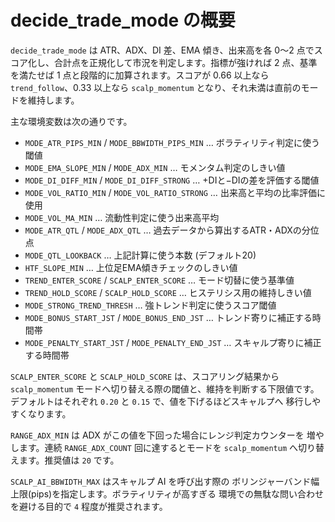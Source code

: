 # decide_trade_mode の概要

`decide_trade_mode` は ATR、ADX、DI 差、EMA 傾き、出来高を各 0〜2 点でスコア化し、合計点を正規化して市況を判定します。指標が強ければ 2 点、基準を満たせば 1 点と段階的に加算されます。スコアが 0.66 以上なら `trend_follow`、0.33 以上なら `scalp_momentum` となり、それ未満は直前のモードを維持します。

主な環境変数は次の通りです。

- `MODE_ATR_PIPS_MIN` / `MODE_BBWIDTH_PIPS_MIN` … ボラティリティ判定に使う閾値
- `MODE_EMA_SLOPE_MIN` / `MODE_ADX_MIN` … モメンタム判定のしきい値
- `MODE_DI_DIFF_MIN` / `MODE_DI_DIFF_STRONG` … +DIと−DIの差を評価する閾値
- `MODE_VOL_RATIO_MIN` / `MODE_VOL_RATIO_STRONG` … 出来高と平均の比率評価に使用
- `MODE_VOL_MA_MIN` … 流動性判定に使う出来高平均
- `MODE_ATR_QTL` / `MODE_ADX_QTL` … 過去データから算出するATR・ADXの分位点
- `MODE_QTL_LOOKBACK` … 上記計算に使う本数 (デフォルト20)
- `HTF_SLOPE_MIN` … 上位足EMA傾きチェックのしきい値
- `TREND_ENTER_SCORE` / `SCALP_ENTER_SCORE` … モード切替に使う基準値
- `TREND_HOLD_SCORE` / `SCALP_HOLD_SCORE` … ヒステリシス用の維持しきい値
- `MODE_STRONG_TREND_THRESH` … 強トレンド判定に使うスコア閾値
- `MODE_BONUS_START_JST` / `MODE_BONUS_END_JST` … トレンド寄りに補正する時間帯
- `MODE_PENALTY_START_JST` / `MODE_PENALTY_END_JST` … スキャルプ寄りに補正する時間帯

`SCALP_ENTER_SCORE` と `SCALP_HOLD_SCORE` は、スコアリング結果から
`scalp_momentum` モードへ切り替える際の閾値と、維持を判断する下限値です。
デフォルトはそれぞれ `0.20` と `0.15` で、値を下げるほどスキャルプへ
移行しやすくなります。

`RANGE_ADX_MIN` は ADX がこの値を下回った場合にレンジ判定カウンターを
増やします。連続 `RANGE_ADX_COUNT` 回に達するとモードを
`scalp_momentum` へ切り替えます。推奨値は `20` です。

`SCALP_AI_BBWIDTH_MAX` はスキャルプ AI を呼び出す際の
ボリンジャーバンド幅上限(pips)を指定します。ボラティリティが高すぎる
環境での無駄な問い合わせを避ける目的で `4` 程度が推奨されます。
